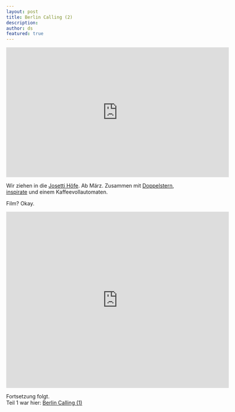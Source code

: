 ```yaml
---
layout: post
title: Berlin Calling (2)
description:
author: ds
featured: true
---
```


<iframe frameborder="0" height="350" marginheight="0" marginwidth="0" scrolling="no" src="http://maps.google.de/maps?f=q&source=s_q&hl=de&geocode=&q=rungestra%C3%9Fe+22-24,+berlin&sll=51.151786,10.415039&sspn=25.315152,67.631836&ie=UTF8&hq=&hnear=Rungestra%C3%9Fe+22,+Mitte+10179+Berlin&ll=52.512878,13.41774&spn=0.009141,0.027423&z=15&iwloc=&output=embed" width="600"></iframe>

Wir ziehen in die [Josetti Höfe](http://www.josettihoefe.de). Ab März. Zusammen mit [Doppelstern](http://www.agentur-doppelstern.de), [inspirate](http://www.inspirate.eu) und einem Kaffeevollautomaten.

Film? Okay.

<object height="475" width="600"><param name="movie" value="http://www.youtube-nocookie.com/v/VH0i66LvXdw&hl=de_DE&fs=1&rel=0&hd=1"></param><param name="allowFullScreen" value="true"></param><param name="allowscriptaccess" value="always"></param><embed allowfullscreen="true" allowscriptaccess="always" height="475" src="http://www.youtube-nocookie.com/v/VH0i66LvXdw&hl=de_DE&fs=1&rel=0&hd=1" type="application/x-shockwave-flash" width="600"></embed></object>

Fortsetzung folgt.  
Teil 1 war hier: [Berlin Calling (1)](http://blog.decaf.de/2010/02/berlin-calling-1/)
